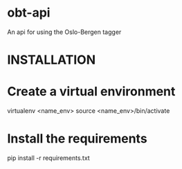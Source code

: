 # obt-api
An api for using the Oslo-Bergen tagger


# INSTALLATION
   # Create a virtual environment
   virtualenv <name_env>
   source <name_env>/bin/activate
   # Install the requirements
   pip install -r requirements.txt
  
